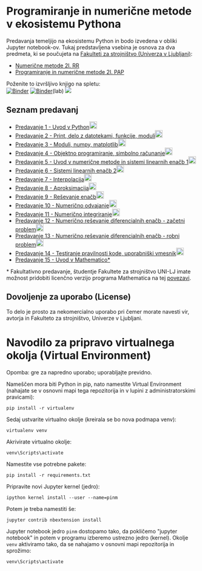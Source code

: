 # Programiranje in numerične metode v ekosistemu Pythona

Predavanja temeljijo na ekosistemu Python in bodo izvedena v obliki Jupyter notebook-ov. 
Tukaj predstavljena vsebina je osnova za dva predmeta, ki se poučujeta na [Fakulteti za strojništvo (Univerza v Ljubljani)](www.fs.uni-lj.si):

* [Numerične metode 2l. RR](http://www.ladisk.si/?what=incfl&flnm=NM.php)
* [Programiranje in numerične metode 2l. PAP](http://www.ladisk.si/?what=incfl&flnm=PiNM.php)

Poženite to izvršljivo knjigo na spletu: <br>
[![Binder](https://mybinder.org/badge.svg)](https://mybinder.org/v2/gh/jankoslavic/pypinm/master) 
[![Binder](https://mybinder.org/badge.svg)](https://mybinder.org/v2/gh/jankoslavic/pypinm/master?urlpath=lab)(lab) 
<a href="https://notebooks.azure.com/import/gh/jankoslavic/pypinm"><img src="https://notebooks.azure.com/launch.png" /></a>


## Seznam predavanj

* [Predavanje 1 - Uvod v Python](./Predavanje%2001%20-%20Uvod%20v%20Python.ipynb)[<img src="./fig/colab.png" height="20">](http://colab.research.google.com/github/jankoslavic/pypinm/blob/master/Predavanje%2001%20-%20Uvod%20v%20Python.ipynb)
* [Predavanje 2 - Print, delo z datotekami, funkcije, moduli](./Predavanje%2002%20-%20Print,%20delo%20z%20datotekami,%20funkcije,%20moduli.ipynb)[<img src="./fig/colab.png" height="20">](http://colab.research.google.com/github/jankoslavic/pypinm/blob/master/Predavanje%2002%20-%20Print,%20delo%20z%20datotekami,%20funkcije,%20moduli.ipynb)
* [Predavanje 3 - Moduli, numpy, matplotlib](./Predavanje%2003%20-%20Moduli,%20numpy,%20matplotlib.ipynb)[<img src="./fig/colab.png" height="20">](http://colab.research.google.com/github/jankoslavic/pypinm/blob/master/Predavanje%2003%20-%20Moduli,%20numpy,%20matplotlib.ipynb)
* [Predavanje 4 - Objektno programiranje, simbolno računanje](./Predavanje%2004%20-%20Objektno%20programiranje,%20simbolno%20računanje.ipynb)[<img src="./fig/colab.png" height="20">](http://colab.research.google.com/github/jankoslavic/pypinm/blob/master/Predavanje%2004%20-%20Objektno%20programiranje,%20simbolno%20računanje.ipynb)
* [Predavanje 5 - Uvod v numerične metode in sistemi linearnih enačb 1](./Predavanje%2005%20-%20Uvod%20v%20numerične%20metode%20in%20sistemi%20linearnih%20enačb%201.ipynb)[<img src="./fig/colab.png" height="20">](http://colab.research.google.com/github/jankoslavic/pypinm/blob/master/Predavanje%2005%20-%20Uvod%20v%20numerične%20metode%20in%20sistemi%20linearnih%20enačb%201.ipynb)
* [Predavanje 6 - Sistemi linearnih enačb 2](./Predavanje%2006%20-%20Sistemi%20linearnih%20enačb%202.ipynb)[<img src="./fig/colab.png" height="20">](http://colab.research.google.com/github/jankoslavic/pypinm/blob/master/Predavanje%2006%20-%20Sistemi%20linearnih%20enačb%202.ipynb)
* [Predavanje 7 - Interpolacija](./Predavanje%2007%20-%20Interpolacija.ipynb)[<img src="./fig/colab.png" height="20">](http://colab.research.google.com/github/jankoslavic/pypinm/blob/master/Predavanje%2007%20-%20Interpolacija.ipynb)
* [Predavanje 8 - Aproksimacija](./Predavanje%2008%20-%20Aproksimacija.ipynb)[<img src="./fig/colab.png" height="20">](http://colab.research.google.com/github/jankoslavic/pypinm/blob/master/Predavanje%2008%20-%20Aproksimacija.ipynb)
* [Predavanje 9 - Reševanje enačb](./Predavanje%2009%20-%20Reševanje%20enačb.ipynb)[<img src="./fig/colab.png" height="20">](http://colab.research.google.com/github/jankoslavic/pypinm/blob/master/Predavanje%2009%20-%20Reševanje%20enačb.ipynb)
* [Predavanje 10 - Numerično odvajanje](./Predavanje%2010%20-%20Numerično%20odvajanje.ipynb)[<img src="./fig/colab.png" height="20">](http://colab.research.google.com/github/jankoslavic/pypinm/blob/master/Predavanje%2010%20-%20Numerično%20odvajanje.ipynb)
* [Predavanje 11 - Numerično integriranje](./Predavanje%2011%20-%20Numerično%20integriranje.ipynb)[<img src="./fig/colab.png" height="20">](http://colab.research.google.com/github/jankoslavic/pypinm/blob/master/Predavanje%2011%20-%20Numerično%20integriranje.ipynb)
* [Predavanje 12 - Numerično reševanje diferencialnih enačb - začetni problem](./Predavanje%2012%20-%20Numerično%20reševanje%20diferencialnih%20enačb%20-%20začetni%20problem.ipynb)[<img src="./fig/colab.png" height="20">](http://colab.research.google.com/github/jankoslavic/pypinm/blob/master/Predavanje%2012%20-%20Numerično%20reševanje%20diferencialnih%20enačb%20-%20začetni%20problem.ipynb)
* [Predavanje 13 - Numerično reševanje diferencialnih enačb - robni problem](./Predavanje%2013%20-%20Numerično%20reševanje%20diferencialnih%20enačb%20-%20robni%20problem.ipynb)[<img src="./fig/colab.png" height="20">](http://colab.research.google.com/github/jankoslavic/pypinm/blob/master/Predavanje%2013%20-%20Numerično%20reševanje%20diferencialnih%20enačb%20-%20robni%20problem.ipynb)
* [Predavanje 14 - Testiranje pravilnosti kode, uporabniški vmesnik](./Predavanje%2014%20-%20Testiranje%20pravilnosti%20kode,%20uporabniški%20vmesnik.ipynb)[<img src="./fig/colab.png" height="20">](http://colab.research.google.com/github/jankoslavic/pypinm/blob/master/Predavanje%2014%20-%20Testiranje%20pravilnosti%20kode,%20uporabniški%20vmesnik.ipynb)
* [Predavanje 15 - Uvod v Mathematico*](./Uvod%20v%20Mathematico.nb)

\* Fakultativno predavanje, študentje Fakultete za strojništvo UNI-LJ imate možnost pridobiti licenčno verzijo programa Mathematica na tej [povezavi](http://www.fs.uni-lj.si/studijska_dejavnost/it_podpora/programska_oprema_za_studente/2015071415154271/Registracija%20Mathematica/).

## Dovoljenje za uporabo (License)
To delo je prosto za nekomercialno uporabo pri čemer morate navesti vir, avtorja in Fakulteto za strojništvo, Univerze v Ljubljani.

# Navodilo za pripravo virtualnega okolja (Virtual Environment)
Opomba: gre za napredno uporabo; uporabljajte previdno.

Nameščen mora biti Python in pip, nato namestite Virtual Environment (nahajate se v osnovni mapi tega repozitorija in v lupini z administratorskimi pravicami):
```
pip install -r virtualenv
```
Sedaj ustvarite virtualno okolje (kreirala se bo nova podmapa venv):
```
virtualenv venv
```
Akrivirate virtualno okolje:
```
venv\Scripts\activate
```
Namestite vse potrebne pakete:
```
pip install -r requirements.txt
```
Pripravite novi Jupyter kernel (jedro):
```
ipython kernel install --user --name=pinm
```
Potem je treba namestiti še:
```
jupyter contrib nbextension install
```

Jupyter notebook jedro `pinm` dostopamo tako, da pokličemo "jupyter notebook" in potem v programu izberemo ustrezno jedro (kernel).
Okolje `venv` aktiviramo tako, da se nahajamo v osnovni mapi repozitorija in sprožimo:
```
venv\Scripts\activate
```